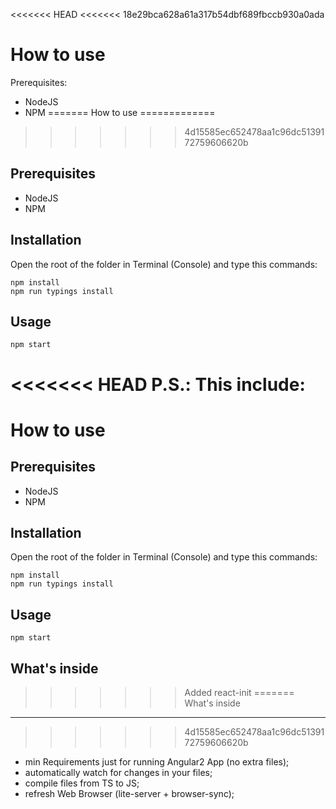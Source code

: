 <<<<<<< HEAD
<<<<<<< 18e29bca628a61a317b54dbf689fbccb930a0ada
# How to use
Prerequisites:
- NodeJS
- NPM
=======
How to use
=============
>>>>>>> 4d15585ec652478aa1c96dc5139172759606620b

Prerequisites
-------
-  NodeJS
-  NPM

Installation
-----------
Open the root of the folder in Terminal (Console) and type this commands:

```
npm install
npm run typings install
```

Usage
-----------

```
npm start
```

<<<<<<< HEAD
P.S.: This include:
=======
How to use
=============

Prerequisites
-------
-  NodeJS
-  NPM

Installation
-----------
Open the root of the folder in Terminal (Console) and type this commands:

```
npm install
npm run typings install
```

Usage
-----------

```
npm start
```

What's inside
-----------
>>>>>>> Added react-init
=======
What's inside
-----------
>>>>>>> 4d15585ec652478aa1c96dc5139172759606620b
- min Requirements just for running Angular2 App (no extra files);
- automatically watch for changes in your files;
- compile files from TS to JS;
- refresh Web Browser (lite-server + browser-sync);
